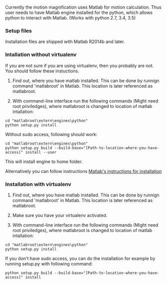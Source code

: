 Currently the motion magnification uses Matlab for motion calculation. Thus user needs to have Matlab engine installed for the python, which allows python to interact with Matlab. (Works with python 2.7, 3.4, 3.5)

### Setup files
Installation files are shipped with Matlab R2014b and later.

### Intallation without virtualenv
If you are not sure if you are using virtualenv, then you probably are not. You should follow these instuctions.

1. Find out, where you have matlab installed. This can be done by runnign command 'matlabroot' in Matlab. This location is later referenced as matlabroot.

2. With command-line interface run the following commands (Might need root priviledges), where matlabroot is changed to location of matlab intallation:
```
cd "matlabroot\extern\engines\python"
python setup.py install
```

Without sudo access, following should work:
```
cd "matlabroot\extern\engines\python"
python setup.py build --build-base="[Path-to-location-where-you-have-access]" install --user
```
This will install engine to home folder.

Alternatively you can follow instructions [Matlab's instructions for installation](https://se.mathworks.com/help/matlab/matlab_external/install-the-matlab-engine-for-python.html)

### Installation with virtualenv
1. Find out, where you have matlab installed. This can be done by runnign command 'matlabroot' in Matlab. This location is later referenced as matlabroot.

2. Make sure you have your virtualenv activated.

3. With command-line interface run the following commands (Might need root priviledges), where matlabroot is changed to location of matlab intallation:
```
cd "matlabroot\extern\engines\python"
python setup.py install
```
If you don't have sudo access, you can do the installation for example by running setup.py with following command:
```
python setup.py build --build-base="[Path-to-location-where-you-have-access]" install
```